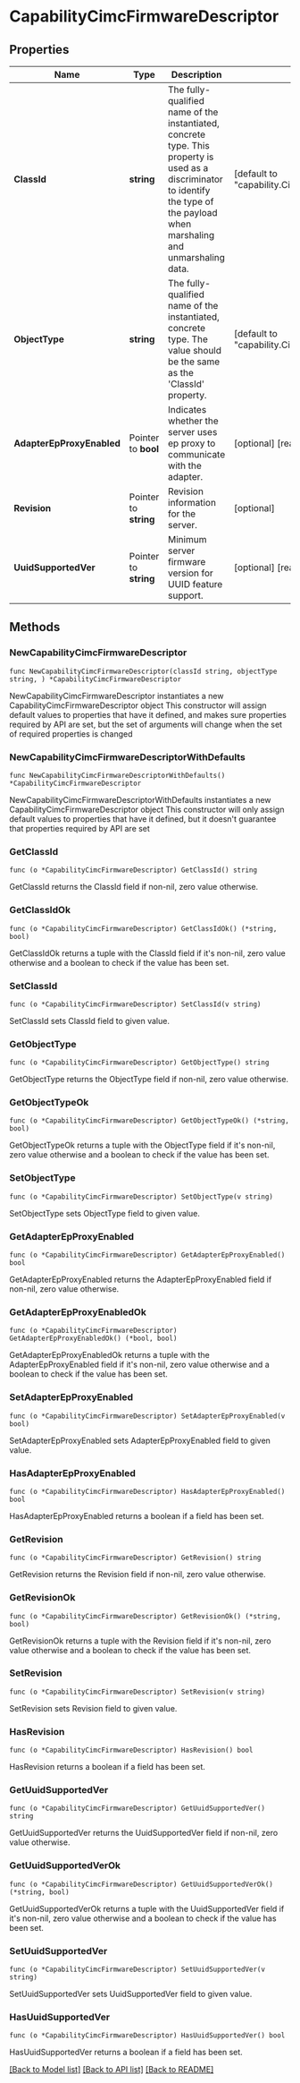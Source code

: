 # CapabilityCimcFirmwareDescriptor

## Properties

Name | Type | Description | Notes
------------ | ------------- | ------------- | -------------
**ClassId** | **string** | The fully-qualified name of the instantiated, concrete type. This property is used as a discriminator to identify the type of the payload when marshaling and unmarshaling data. | [default to "capability.CimcFirmwareDescriptor"]
**ObjectType** | **string** | The fully-qualified name of the instantiated, concrete type. The value should be the same as the &#39;ClassId&#39; property. | [default to "capability.CimcFirmwareDescriptor"]
**AdapterEpProxyEnabled** | Pointer to **bool** | Indicates whether the server uses ep proxy to communicate with the adapter. | [optional] [readonly] 
**Revision** | Pointer to **string** | Revision information for the server. | [optional] 
**UuidSupportedVer** | Pointer to **string** | Minimum server firmware version for UUID feature support. | [optional] [readonly] 

## Methods

### NewCapabilityCimcFirmwareDescriptor

`func NewCapabilityCimcFirmwareDescriptor(classId string, objectType string, ) *CapabilityCimcFirmwareDescriptor`

NewCapabilityCimcFirmwareDescriptor instantiates a new CapabilityCimcFirmwareDescriptor object
This constructor will assign default values to properties that have it defined,
and makes sure properties required by API are set, but the set of arguments
will change when the set of required properties is changed

### NewCapabilityCimcFirmwareDescriptorWithDefaults

`func NewCapabilityCimcFirmwareDescriptorWithDefaults() *CapabilityCimcFirmwareDescriptor`

NewCapabilityCimcFirmwareDescriptorWithDefaults instantiates a new CapabilityCimcFirmwareDescriptor object
This constructor will only assign default values to properties that have it defined,
but it doesn't guarantee that properties required by API are set

### GetClassId

`func (o *CapabilityCimcFirmwareDescriptor) GetClassId() string`

GetClassId returns the ClassId field if non-nil, zero value otherwise.

### GetClassIdOk

`func (o *CapabilityCimcFirmwareDescriptor) GetClassIdOk() (*string, bool)`

GetClassIdOk returns a tuple with the ClassId field if it's non-nil, zero value otherwise
and a boolean to check if the value has been set.

### SetClassId

`func (o *CapabilityCimcFirmwareDescriptor) SetClassId(v string)`

SetClassId sets ClassId field to given value.


### GetObjectType

`func (o *CapabilityCimcFirmwareDescriptor) GetObjectType() string`

GetObjectType returns the ObjectType field if non-nil, zero value otherwise.

### GetObjectTypeOk

`func (o *CapabilityCimcFirmwareDescriptor) GetObjectTypeOk() (*string, bool)`

GetObjectTypeOk returns a tuple with the ObjectType field if it's non-nil, zero value otherwise
and a boolean to check if the value has been set.

### SetObjectType

`func (o *CapabilityCimcFirmwareDescriptor) SetObjectType(v string)`

SetObjectType sets ObjectType field to given value.


### GetAdapterEpProxyEnabled

`func (o *CapabilityCimcFirmwareDescriptor) GetAdapterEpProxyEnabled() bool`

GetAdapterEpProxyEnabled returns the AdapterEpProxyEnabled field if non-nil, zero value otherwise.

### GetAdapterEpProxyEnabledOk

`func (o *CapabilityCimcFirmwareDescriptor) GetAdapterEpProxyEnabledOk() (*bool, bool)`

GetAdapterEpProxyEnabledOk returns a tuple with the AdapterEpProxyEnabled field if it's non-nil, zero value otherwise
and a boolean to check if the value has been set.

### SetAdapterEpProxyEnabled

`func (o *CapabilityCimcFirmwareDescriptor) SetAdapterEpProxyEnabled(v bool)`

SetAdapterEpProxyEnabled sets AdapterEpProxyEnabled field to given value.

### HasAdapterEpProxyEnabled

`func (o *CapabilityCimcFirmwareDescriptor) HasAdapterEpProxyEnabled() bool`

HasAdapterEpProxyEnabled returns a boolean if a field has been set.

### GetRevision

`func (o *CapabilityCimcFirmwareDescriptor) GetRevision() string`

GetRevision returns the Revision field if non-nil, zero value otherwise.

### GetRevisionOk

`func (o *CapabilityCimcFirmwareDescriptor) GetRevisionOk() (*string, bool)`

GetRevisionOk returns a tuple with the Revision field if it's non-nil, zero value otherwise
and a boolean to check if the value has been set.

### SetRevision

`func (o *CapabilityCimcFirmwareDescriptor) SetRevision(v string)`

SetRevision sets Revision field to given value.

### HasRevision

`func (o *CapabilityCimcFirmwareDescriptor) HasRevision() bool`

HasRevision returns a boolean if a field has been set.

### GetUuidSupportedVer

`func (o *CapabilityCimcFirmwareDescriptor) GetUuidSupportedVer() string`

GetUuidSupportedVer returns the UuidSupportedVer field if non-nil, zero value otherwise.

### GetUuidSupportedVerOk

`func (o *CapabilityCimcFirmwareDescriptor) GetUuidSupportedVerOk() (*string, bool)`

GetUuidSupportedVerOk returns a tuple with the UuidSupportedVer field if it's non-nil, zero value otherwise
and a boolean to check if the value has been set.

### SetUuidSupportedVer

`func (o *CapabilityCimcFirmwareDescriptor) SetUuidSupportedVer(v string)`

SetUuidSupportedVer sets UuidSupportedVer field to given value.

### HasUuidSupportedVer

`func (o *CapabilityCimcFirmwareDescriptor) HasUuidSupportedVer() bool`

HasUuidSupportedVer returns a boolean if a field has been set.


[[Back to Model list]](../README.md#documentation-for-models) [[Back to API list]](../README.md#documentation-for-api-endpoints) [[Back to README]](../README.md)


